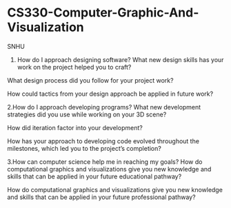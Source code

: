 # CS330-Computer-Graphic-And-Visualization
SNHU
1. How do I approach designing software?
  What new design skills has your work on the project helped you to craft?

  What design process did you follow for your project work?
  
  How could tactics from your design approach be applied in future work?
  
2.How do I approach developing programs?
  What new development strategies did you use while working on your 3D scene?
  
  How did iteration factor into your development?
  
  How has your approach to developing code evolved throughout the milestones, which led you to the project’s completion?
  
3.How can computer science help me in reaching my goals?
  How do computational graphics and visualizations give you new knowledge and skills that can be applied in your future educational pathway?
  
  How do computational graphics and visualizations give you new knowledge and skills that can be applied in your future professional pathway?
  
